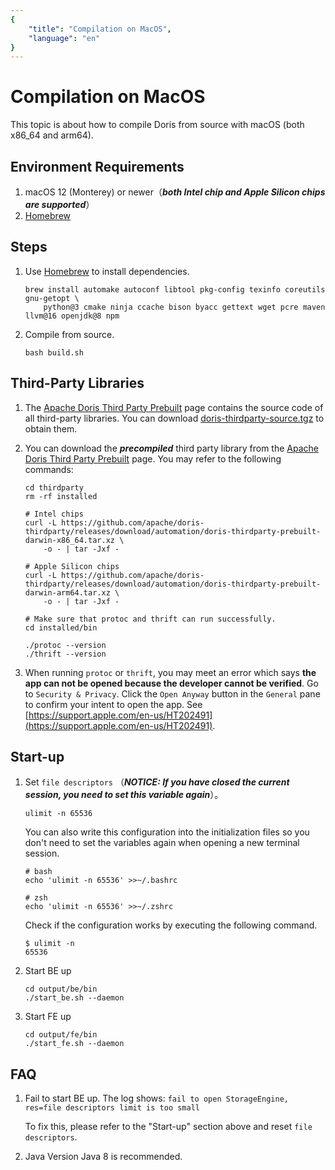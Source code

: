 ```yaml
---
{
    "title": "Compilation on MacOS",
    "language": "en"
}
---
```


<!--
Licensed to the Apache Software Foundation (ASF) under one
or more contributor license agreements.  See the NOTICE file
distributed with this work for additional information
regarding copyright ownership.  The ASF licenses this file
to you under the Apache License, Version 2.0 (the
"License"); you may not use this file except in compliance
with the License.  You may obtain a copy of the License at

  http://www.apache.org/licenses/LICENSE-2.0

Unless required by applicable law or agreed to in writing,
software distributed under the License is distributed on an
"AS IS" BASIS, WITHOUT WARRANTIES OR CONDITIONS OF ANY
KIND, either express or implied.  See the License for the
specific language governing permissions and limitations
under the License.
-->

# Compilation on MacOS

This topic is about how to compile Doris from source with macOS (both x86_64 and arm64).

## Environment Requirements

1. macOS 12 (Monterey) or newer（_**both Intel chip and Apple Silicon chips are supported**_）
2. [Homebrew](https://brew.sh/)

## Steps

1. Use [Homebrew](https://brew.sh/) to install dependencies.
    ```shell
    brew install automake autoconf libtool pkg-config texinfo coreutils gnu-getopt \
        python@3 cmake ninja ccache bison byacc gettext wget pcre maven llvm@16 openjdk@8 npm
    ```

2. Compile from source.
    ```shell
    bash build.sh
    ```

## Third-Party Libraries

1. The [Apache Doris Third Party Prebuilt](https://github.com/apache/doris-thirdparty/releases/tag/automation) page contains the source code of all third-party libraries. You can download [doris-thirdparty-source.tgz](https://github.com/apache/doris-thirdparty/releases/download/automation/doris-thirdparty-source.tgz) to obtain them.

2. You can download the _**precompiled**_ third party library from the [Apache Doris Third Party Prebuilt](https://github.com/apache/doris-thirdparty/releases/tag/automation) page. You may refer to the following commands:
    ```shell
    cd thirdparty
    rm -rf installed

    # Intel chips
    curl -L https://github.com/apache/doris-thirdparty/releases/download/automation/doris-thirdparty-prebuilt-darwin-x86_64.tar.xz \
        -o - | tar -Jxf -

    # Apple Silicon chips
    curl -L https://github.com/apache/doris-thirdparty/releases/download/automation/doris-thirdparty-prebuilt-darwin-arm64.tar.xz \
        -o - | tar -Jxf -

    # Make sure that protoc and thrift can run successfully.
    cd installed/bin

    ./protoc --version
    ./thrift --version
    ```
3. When running `protoc` or `thrift`, you may meet an error which says **the app can not be opened because the developer cannot be verified**. Go to `Security & Privacy`. Click the `Open Anyway` button in the `General` pane to confirm your intent to open the app. See [https://support.apple.com/en-us/HT202491](https://support.apple.com/en-us/HT202491).

## Start-up

1. Set `file descriptors` （_**NOTICE: If you have closed the current session, you need to set this variable again**_）。
    ```shell
    ulimit -n 65536
    ```
    You can also write this configuration into the initialization files so you don't need to set the variables again when opening a new terminal session.
    ```shell
    # bash
    echo 'ulimit -n 65536' >>~/.bashrc
    
    # zsh
    echo 'ulimit -n 65536' >>~/.zshrc
    ```
    Check if the configuration works by executing the following command.
    ```shell
    $ ulimit -n
    65536
    ```

2. Start BE up
    ```shell
    cd output/be/bin
    ./start_be.sh --daemon
    ```

3. Start FE up
    ```shell
    cd output/fe/bin
    ./start_fe.sh --daemon
    ```

## FAQ

1. Fail to start BE up. The log shows: `fail to open StorageEngine, res=file descriptors limit is too small`

   To fix this, please refer to the "Start-up" section above and reset  `file descriptors`.

2. Java Version
   Java 8 is recommended.
